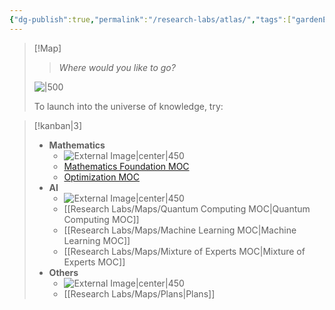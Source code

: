 ```yaml
---
{"dg-publish":true,"permalink":"/research-labs/atlas/","tags":["gardenEntry"],"created":"2025-02-21T16:35:17.001+07:00","updated":"2025-03-15T21:27:06.759+07:00"}
---
```


> [!Map]
> > *Where would you like to go?*
>
> ![|500](https://i.imgur.com/7a2OF0m.png)
> 
> To launch into the universe of knowledge, try: 

> [!kanban|3]
> - **Mathematics**
> 	- ![External Image|center|450](https://c4.wallpaperflare.com/wallpaper/126/524/884/kurzgesagt-in-a-nutshell-flatdesign-hd-wallpaper-preview.jpg) 
> 	- [Mathematics Foundation MOC](Mathematics%20Foundation%20MOC.md)
> 	- [Optimization MOC](Optimization%20MOC.md)
> - **AI**
> 	- ![External Image|center|450](https://preview.redd.it/kurzgesagt-4k-wallpapers-3840x2160-v0-thrpw4zmouhb1.png?width=3840&format=png&auto=webp&s=b1dfb23b2606ba97b175f60c77bfc8a9eb13f4f8)
> 	- [[Research Labs/Maps/Quantum Computing MOC\|Quantum Computing MOC]]
> 	- [[Research Labs/Maps/Machine Learning MOC\|Machine Learning MOC]]
> 	- [[Research Labs/Maps/Mixture of Experts MOC\|Mixture of Experts MOC]]
> - **Others**
> 	- ![External Image|center|450](https://i.imgur.com/rA9FODR.png)
> 	- [[Research Labs/Maps/Plans\|Plans]]


